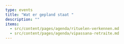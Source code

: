 ```yaml
---
type: events
title: "Wat er gepland staat "
description: ""
items:
  - src/content/pages/agenda/rituelen-verkennen.md
  - src/content/pages/agenda/vipassana-retraite.md
---
```

